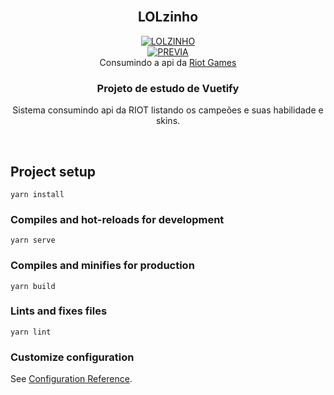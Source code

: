 
<br/>
<div align="center">
  
  <h2>LOLzinho</h2>
	<a href="https://lolzinho-20fe7.web.app/" target="_blank">
	<a href="https://imgbb.com/"><img src="https://i.ibb.co/phBktC5/LOLZINHO.png" alt="LOLZINHO" border="0"></a>
	</a>
  <br />
  <a href="https://imgbb.com/"><img src="https://i.ibb.co/4KR3xSk/PREVIA.jpg" alt="PREVIA" border="0"></a>  
  <br />
	Consumindo a api da <a href="https://developer.riotgames.com/docs/lol"> Riot Games</a>
   <br />

<h3>Projeto de estudo de Vuetify</h3>
<p>Sistema consumindo api da RIOT listando os campeões e suas habilidade e skins.</p>

</div>
   <br />

## Project setup
```
yarn install
```

### Compiles and hot-reloads for development
```
yarn serve
```

### Compiles and minifies for production
```
yarn build
```

### Lints and fixes files
```
yarn lint
```

### Customize configuration
See [Configuration Reference](https://cli.vuejs.org/config/).
